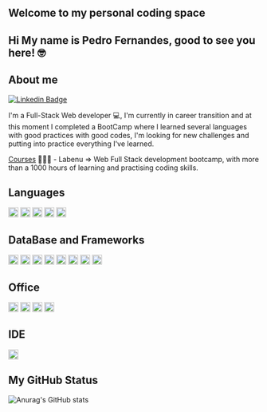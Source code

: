 
## Welcome to my personal coding space 

## Hi My name is Pedro Fernandes, good to see you here! 🤓

 
## About me
[![Linkedin Badge](https://img.shields.io/badge/-LinkedIn-blue?style=flat-square&logo=Linkedin&logoColor=white&link=https://www.linkedin.com/in/pedrofdnn/)](https://www.linkedin.com/in/pedrofdnn/)


I'm a Full-Stack Web developer :computer:, I'm currently in career transition and at this moment I completed a BootCamp where I learned several languages with good practices with good codes, I'm looking for new challenges and putting into practice everything I've learned.

[Courses](https://www.labenu.com.br/) 👨🏼‍🏫 - Labenu => Web Full Stack development bootcamp, with more than a 1000 hours of learning and practising coding skills.

## Languages
<code><img height="20" src="https://img.shields.io/badge/HTML5-E34F26?style=for-the-badge&logo=html5&logoColor=white"></code>
<code><img height="20" src="https://img.shields.io/badge/CSS3-1572B6?style=for-the-badge&logo=css3&logoColor=white"></code>
<code><img height="20" src="https://img.shields.io/badge/JavaScript-323330?style=for-the-badge&logo=javascript&logoColor=F7DF1E"></code>
<code><img height="20" src="https://img.shields.io/badge/TypeScript-007ACC?style=for-the-badge&logo=typescript&logoColor=white"></code>
<code><img height="20" src="https://img.shields.io/badge/json-5E5C5C?style=for-the-badge&logo=json&logoColor=white"></code>

## DataBase and Frameworks 
<code><img height="20" src="https://img.shields.io/badge/MySQL-00000F?style=for-the-badge&logo=mysql&logoColor=white"></code>
<code><img height="20" src="https://img.shields.io/badge/Node.js-339933?style=for-the-badge&logo=nodedotjs&logoColor=white"></code>
<code><img height="20" src="https://img.shields.io/badge/Express.js-000000?style=for-the-badge&logo=express&logoColor=white"></code>
<code><img height="20" src="https://img.shields.io/badge/React-20232A?style=for-the-badge&logo=react&logoColor=61DAFB"></code>
<code><img height="20" src="https://img.shields.io/badge/Material--UI-0081CB?style=for-the-badge&logo=material-ui&logoColor=white"></code>
<code><img height="20" src="https://img.shields.io/badge/Git-F05032?style=for-the-badge&logo=git&logoColor=white"></code>
<code><img height="20" src="https://img.shields.io/badge/Postman-FF6C37?style=for-the-badge&logo=Postman&logoColor=white"></code>
<code><img height="20" src="https://img.shields.io/badge/Heroku-430098?style=for-the-badge&logo=heroku&logoColor=white"></code>

## Office
<code><img height="20" src="https://img.shields.io/badge/Slack-4A154B?style=for-the-badge&logo=slack&logoColor=white"></code>
<code><img height="20" src="https://img.shields.io/badge/Notion-000000?style=for-the-badge&logo=notion&logoColor=white"></code>
<code><img height="20" src="https://img.shields.io/badge/Trello-0052CC?style=for-the-badge&logo=trello&logoColor=white"></code>
<code><img height="20" src="https://img.shields.io/badge/Airtable-18BFFF?style=for-the-badge&logo=Airtable&logoColor=white"></code>

## IDE
<code><img height="20" src="https://img.shields.io/badge/Visual_Studio_Code-0078D4?style=for-the-badge&logo=visual%20studio%20code&logoColor=white"></code>

## My GitHub Status

![Anurag's GitHub stats](https://github-readme-stats.vercel.app/api?username=pedrofdnn&count_private=true&show_icons=true&theme=tokyonight)


 





